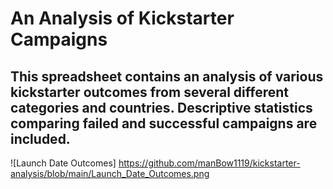 # An Analysis of Kickstarter Campaigns
This spreadsheet contains an analysis of various kickstarter outcomes from several different categories and countries. Descriptive statistics comparing failed and successful campaigns are included.
---
![Launch Date Outcomes] https://github.com/manBow1119/kickstarter-analysis/blob/main/Launch_Date_Outcomes.png



